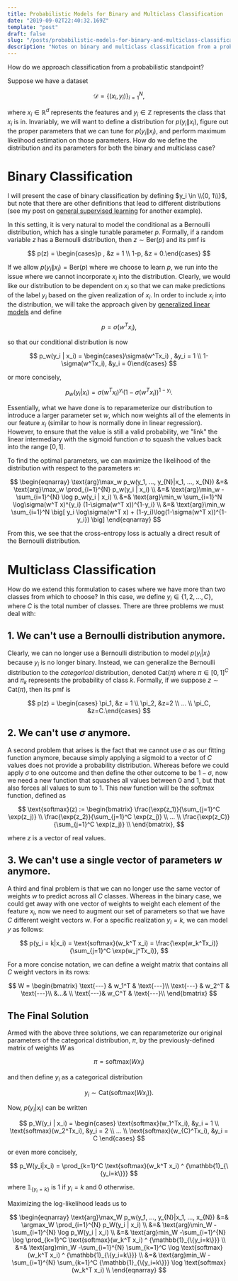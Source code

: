 ```yaml
---
title: Probabilistic Models for Binary and Multiclass Classification 
date: "2019-09-02T22:40:32.169Z"
template: "post"
draft: false
slug: "/posts/probabilistic-models-for-binary-and-multiclass-classification/"
description: "Notes on binary and multiclass classification from a probabilistic formulation."
---
```

How do we approach classification from a probabilistic standpoint?

Suppose we have a dataset 

$$\mathcal{D} = \{(x_i, y_i)\}_{i=1}^N,$$ 

where $x_i \in \mathbb{R}^d$ represents the features and $y_i \in \mathbb{Z}$ represents the class that $x_i$ is in. Invariably, we will want to define a distribution for $p(y_i \| x_i)$, figure out the proper parameters that we can tune for $p(y_i\|x_i)$, and perform maximum likelihood estimation on those parameters. How do we define the distribution and its parameters for both the binary and multiclass case?

# Binary Classification
I will present the case of binary classification by defining $y_i \in \\{0, 1\\}$, but note that there are other definitions that lead to different distributions (see my post on [general supervised learning](alanqwang.com/posts/general-framework-for-supervised-learning/#logistic-regression) for another example).

In this setting, it is very natural to model the conditional as a Bernoulli distribution, which has a single tunable parameter $p$. Formally, if a random variable $z$ has a Bernoulli distribution, then $z\sim \text{Ber}(p)$ and its pmf is

$$
p(z) = \begin{cases}p , &z = 1 \\ 1-p, &z = 0.\end{cases}
$$

If we allow $p(y_i\|x_i) = \text{Ber}(p)$ where we choose to learn $p$, we run into the issue where we cannot incorporate $x_i$ into the distribution. Clearly, we would like our distribution to be dependent on $x_i$ so that we can make predictions of the label $y_i$ based on the given realization of $x_i$. In order to include $x_i$ into the distribution, we will take the approach given by [generalized linear models](https://en.wikipedia.org/wiki/Generalized_linear_model) and define 

$$p = \sigma(w^T x_i),$$

so that our conditional distribution is now

$$
p_w(y_i | x_i) = \begin{cases}\sigma(w^Tx_i) , &y_i = 1 \\ 1-\sigma(w^Tx_i), &y_i = 0\end{cases}
$$

or more concisely,

$$
p_w(y_i | x_i) = \sigma(w^T x_i)^{y_i} (1-\sigma(w^T x_i))^{1-y_i}.
$$

Essentially, what we have done is to reparameterize our distribution to introduce a larger parameter set $w$, which now weights all of the elements in our feature $x_i$ (similar to how is normally done in linear regression). However, to ensure that the value is still a valid probability, we "link" the linear intermediary with the sigmoid function $\sigma$ to squash the values back into the range $[0, 1]$.

To find the optimal parameters, we can maximize the likelihood of the distribution with respect to the parameters $w$:

$$
\begin{eqnarray}
\text{arg}\max_w p_w(y_1, ..., y_{N}|x_1, ..., x_{N}) &=& \text{arg}\max_w \prod_{i=1}^{N} p_w(y_i | x_i) \\
&=& \text{arg}\min_w -\sum_{i=1}^{N} \log p_w(y_i | x_i) \\
&=& \text{arg}\min_w \sum_{i=1}^N \log\sigma(w^T x)^{y_i} (1-\sigma(w^T x))^{1-y_i} \\
&=& \text{arg}\min_w \sum_{i=1}^N \big[ y_i \log\sigma(w^T x) + (1-y_i)\log(1-\sigma(w^T x))^{1-y_i}) \big]
\end{eqnarray}
$$

From this, we see that the cross-entropy loss is actually a direct result of the Bernoulli distribution.

# Multiclass Classification
How do we extend this formulation to cases where we have more than two classes from which to choose? In this case, we define $y_i \in \{1, 2, ..., C\}$, where $C$ is the total number of classes. There are three problems we must deal with:

## 1. We can't use a Bernoulli distribution anymore.
Clearly, we can no longer use a Bernoulli distribution to model $p(y_i|x_i)$ because $y_i$ is no longer binary. Instead, we can generalize the Bernoulli distribution to the *categorical* distribution, denoted $\text{Cat}(\pi)$ where $\pi \in [0,1]^C$ and $\pi_k$ represents the probability of class $k$. Formally, if we suppose $z \sim \text{Cat}(\pi)$, then its pmf is

$$
p(z) = \begin{cases} \pi_1, &z = 1 \\ \pi_2, &z=2 \\ ... \\ \pi_C, &z=C.\end{cases}
$$

## 2. We can't use $\sigma$ anymore.
A second problem that arises is the fact that we cannot use $\sigma$ as our fitting function anymore, because simply applying a sigmoid to a vector of $C$ values does not provide a probability distribution. Whereas before we could apply $\sigma$ to one outcome and then define the other outcome to be $1-\sigma$, now we need a new function that squashes all values between $0$ and $1$, but that also forces all values to sum to $1$. This new function will be the softmax function, defined as

$$
\text{softmax}(z) := \begin{bmatrix}
\frac{\exp(z_1)}{\sum_{j=1}^C \exp(z_j)} \\ 
\frac{\exp(z_2)}{\sum_{j=1}^C \exp(z_j)} \\ 
... \\
\frac{\exp(z_C)}{\sum_{j=1}^C \exp(z_j)} \\ 
\end{bmatrix},
$$

where $z$ is a vector of real values.

## 3. We can't use a single vector of parameters $w$ anymore.
A third and final problem is that we can no longer use the same vector of weights $w$ to predict across all $C$ classes. Whereas in the binary case, we could get away with one vector of weights to weight each element of the feature $x_i$, now we need to augment our set of parameters so that we have $C$ different weight vectors $w$. For a specific realization $y_i = k$, we can model $y$ as follows:

$$
p(y_i = k|x_i) = \text{softmax}(w_k^T x_i) = \frac{\exp(w_k^Tx_i)}{\sum_{j=1}^C \exp(w_j^Tx_i)},
$$

For a more concise notation, we can define a weight matrix that contains all $C$ weight vectors in its rows:

$$
W = \begin{bmatrix}
\text{---} & w_1^T & \text{---}\\
\text{---} & w_2^T & \text{---}\\
&...& \\
\text{---}& w_C^T & \text{---}\\
\end{bmatrix}
$$

## The Final Solution
Armed with the above three solutions, we can reparameterize our original parameters of the categorical distribution, $\pi$, by the previously-defined matrix of weights $W$ as 

$$
\pi = \text{softmax}(Wx_i)
$$

and then define $y_i$ as a categorical distribution

$$
y_i \sim \text{Cat}(\text{softmax}(Wx_i)).
$$

Now, $p(y_i | x_i)$ can be written

$$
p_W(y_i | x_i) = 
\begin{cases}
    \text{softmax}(w_1^Tx_i), &y_i = 1 \\
    \text{softmax}(w_2^Tx_i), &y_i = 2 \\
    ... \\
    \text{softmax}(w_{C}^Tx_i), &y_i = C 
\end{cases}
$$

or even more concisely,

$$
p_W(y_i|x_i) = \prod_{k=1}^C \text{softmax}(w_k^T x_i) ^ {\mathbb{1}_{\{y_i=k\}}}
$$

where $\mathbb{1}_{\{y_i=k\}}$ is $1$ if $y_i=k$ and $0$ otherwise.

Maximizing the log-likelihood leads us to

$$
\begin{eqnarray}
\text{arg}\max_W p_w(y_1, ..., y_{N}|x_1, ..., x_{N}) &=& \argmax_W \prod_{i=1}^{N} p_W(y_i | x_i) \\
&=& \text{arg}\min_W -\sum_{i=1}^{N} \log p_W(y_i | x_i) \\
&=& \text{arg}min_W -\sum_{i=1}^{N} \log \prod_{k=1}^C \text{softmax}(w_k^T x_i) ^ {\mathbb{1}_{\{y_i=k\}}} \\
&=& \text{arg}min_W -\sum_{i=1}^{N} \sum_{k=1}^C \log \text{softmax}(w_k^T x_i) ^ {\mathbb{1}_{\{y_i=k\}}} \\
&=& \text{arg}min_W -\sum_{i=1}^{N} \sum_{k=1}^C {\mathbb{1}_{\{y_i=k\}}} \log \text{softmax}(w_k^T x_i) \\
\end{eqnarray}
$$
